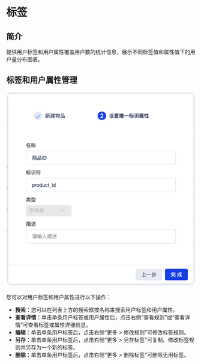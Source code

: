 # 标签

## 简介

提供用户标签和用户属性覆盖用户数的统计信息，展示不同标签值和属性值下的用户量分布图表。

## 标签和用户属性管理

![](../.gitbook/assets/image%20%2819%29.png)

您可以对用户标签和用户属性进行以下操作：

* **搜索**：您可以在列表上方的搜索框按名称来搜索用户标签和用户属性。
* **查看详情**：单击单条用户标签或用户属性后，点击右侧“查看规则”或“查看详情”可查看标签或属性详细信息。
* **编辑**：单击单条用户标签后，点击右侧“更多 &gt; 修改规则”可修改标签规则。
* **另存**：单击单条用户标签后，点击右侧“更多 &gt; 另存标签”可复制、修改标签规则并另存为一个新的标签。
* **删除**：单击单条用户标签后，点击右侧“更多 &gt; 删除标签”可删除无用标签。



